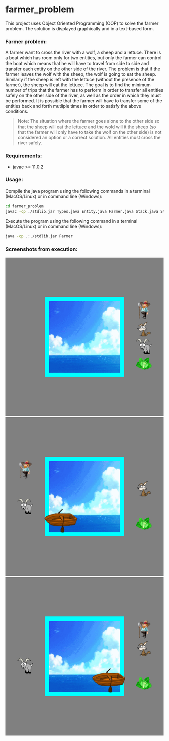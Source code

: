 # farmer_problem
This project uses Object Oriented Programming (OOP) to solve the farmer problem. The solution is displayed graphically and in a text-based form.

### Farmer problem:
A farmer want to cross the river with a wolf, a sheep and a lettuce. There is a boat which has room only for two entities, but only the farmer can control the boat which means that he will have to travel from side to side and transfer each entity on the other side of the river. The problem is that if the farmer leaves the wolf with the sheep, the wolf is going to eat the sheep. Similarly if the sheep is left with the lettuce (without the presence of the farmer), the sheep will eat the lettuce. The goal is to find the minimum number of trips that the farmer has to perform in order to transfer all entities safely on the other side of the river, as well as the order in which they must be performed. It is possible that the farmer will have to transfer some of the entities back and forth mutliple times in order to satisfy the above conditions.

> Note: The situation where the farmer goes alone to the other side so that the sheep will eat the lettuce and the wold will it the sheep (so that the farmer will only have to take the wolf on the other side) is not considered an option or a correct solution. All entities must cross the river safely.

### Requirements:
- javac >= 11.0.2

### Usage:

Compile the java program using the following commands in a terminal (MacOS/Linux) or in command line (Windows):
```bash
cd farmer_problem
javac -cp ./stdlib.jar Types.java Entity.java Farmer.java Stack.java State.java
```

Execute the program using the following command in a terminal (MacOS/Linux) or in command line (Windows):
```bash
java -cp .:./stdlib.jar Farmer
```

### Screenshots from execution:
![](https://github.com/Ghost-8D/farmer_problem/blob/master/farmer_problem/Farmer0.png)
![](https://github.com/Ghost-8D/farmer_problem/blob/master/farmer_problem/Farmer1.png)
![](https://github.com/Ghost-8D/farmer_problem/blob/master/farmer_problem/Farmer2.png)
